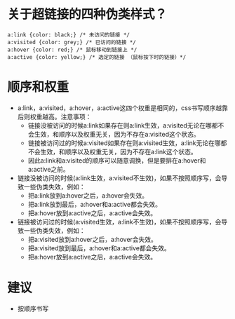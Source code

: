 # 关于超链接的四种伪类样式？
```
a:link {color: black;} /* 未访问的链接 */
a:visited {color: grey;} /* 已访问的链接 */
a:hover {color: red;} /* 鼠标移动到链接上 */
a:active {color: yellow;} /* 选定的链接 （鼠标按下时的链接）*/
```

# 顺序和权重
* a:link，a:visited，a:hover，a:active这四个权重是相同的，css书写顺序越靠后则权重越高。注意事项：
    - 链接没被访问的时候a:link如果存在则a:link生效，a:visited无论在哪都不会生效，和顺序以及权重无关，因为不存在a:visited这个状态。
    - 链接被访问过的时候a:visited如果存在则a:visited生效，a:link无论在哪都不会生效，和顺序以及权重无关，因为不存在a:link这个状态。
    - 因此a:link和a:visited的顺序可以随意调换，但是要排在a:hover和a:active之前。
* 链接没被访问的时候(a:link生效，a:visited不生效)，如果不按照顺序写，会导致一些伪类失效，例如：
    - 把a:link放到a:hover之后，a:hover会失效。
    - 把a:link放到最后，a:hover和a:active都会失效。
    - 把a:hover放到a:active之后，a:active会失效。
* 链接被访问过的时候(a:visited生效，a:link不生效)，如果不按照顺序写，会导致一些伪类失效，例如：
    - 把a:visited放到a:hover之后，a:hover会失效。
    - 把a:visited放到最后，a:hover和a:active都会失效。
    - 把a:hover放到a:active之后，a:active会失效。

# 建议
* 按顺序书写